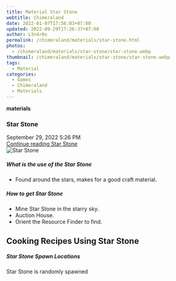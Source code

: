 ```yaml
---
title: Material Star Stone
webtitle: Chimeraland
date: 2022-01-07T17:56:03+07:00
updated: 2022-09-29T17:26:37+07:00
author: L3n4r0x
permalink: /chimeraland/materials/star-stone.html
photos:
  - /chimeraland/materials/star-stone/star-stone.webp
thumbnail: /chimeraland/materials/star-stone/star-stone.webp
tags:
  - Material
categories:
  - Games
  - Chimeraland
  - Materials
---
```


<section id="bootstrap-wrapper">
  <link
    rel="stylesheet"
    href="https://cdn.statically.io/gh/dimaslanjaka/Web-Manajemen/40ac3225/css/bootstrap-4.5-wrapper.css"
  />
  <div
    class="row g-0 border rounded overflow-hidden flex-md-row mb-4 shadow-sm position-relative"
  >
    <div class="col p-4 d-flex flex-column position-static">
      <strong class="d-inline-block mb-2 text-success">materials</strong>
      <h3 class="mb-0">Star Stone</h3>
      <div class="mb-1 text-muted">September 29, 2022 5:26 PM</div>
      <a
        href="/chimeraland/materials/star-stone.html"
        class="stretched-link d-none"
        >Continue reading Star Stone</a
      >
    </div>
    <div class="col-auto d-none d-lg-block">
      <img
        src="/chimeraland/materials/star-stone/star-stone.webp"
        alt="Star Stone"
      />
    </div>
  </div>
  <div class="row">
    <div class="col-lg-6 col-12 mb-2">
      <div class="card">
        <div class="card-body">
          <h5 class="card-title">What is the use of the Star Stone</h5>
          <div class="card-text">
            <ul>
              <li>Found around the stars, makes for a good craft material.</li>
            </ul>
          </div>
        </div>
      </div>
    </div>
    <div class="col-lg-6 col-12 mb-2">
      <div class="card">
        <div class="card-body">
          <h5 class="card-title">How to get Star Stone</h5>
          <div class="card-text">
            <ul>
              <li>Mine Star Stone in the starry sky.</li>
              <li>Auction House.</li>
              <li>Orient the Resource Finder to find.</li>
            </ul>
          </div>
        </div>
      </div>
    </div>
    <div class="col-lg-6 col-12 mb-2">
      <h2 id="cookable">Cooking Recipes Using Star Stone</h2>
    </div>
    <div class="col-12 mb-2">
      <h5>Star Stone Spawn Locations</h5>
      <p>Star Stone is randomly spawned</p>
    </div>
  </div>
</section>
